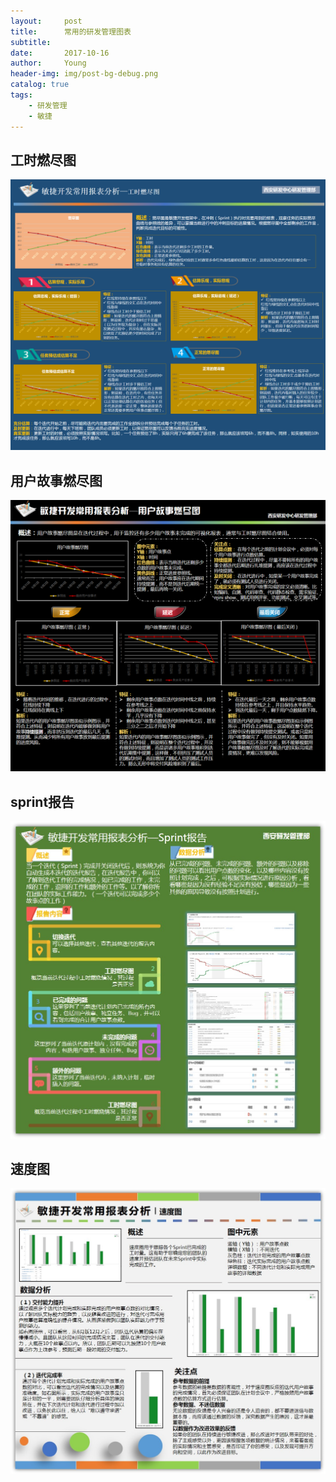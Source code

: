 ```yaml
---
layout:     post
title:      常用的研发管理图表
subtitle:   
date:       2017-10-16
author:     Young
header-img: img/post-bg-debug.png
catalog: true
tags:
    - 研发管理
    - 敏捷
---
```


## 工时燃尽图
![工时燃尽图](/img/in_post/agile_pic/agile_pic01_BurnDown.png)

## 用户故事燃尽图
![用户故事燃尽图](/img/in_post/agile_pic/agile_pic02_UserStory.png)

## sprint报告
![sprint报告](/img/in_post/agile_pic/agile_pic03_SprintReport.png)

## 速度图
![速度图](/img/in_post/agile_pic/agile_pic04_DevSpeed.png)
